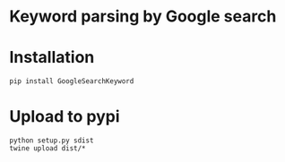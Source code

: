 # Keyword parsing by Google search

# Installation
`pip install GoogleSearchKeyword`

# Upload to pypi
```
python setup.py sdist
twine upload dist/*
```